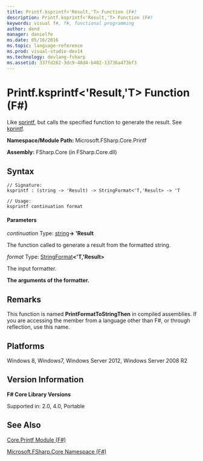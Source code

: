 ```yaml
---
title: Printf.ksprintf<'Result,'T> Function (F#)
description: Printf.ksprintf<'Result,'T> Function (F#)
keywords: visual f#, f#, functional programming
author: dend
manager: danielfe
ms.date: 05/16/2016
ms.topic: language-reference
ms.prod: visual-studio-dev14
ms.technology: devlang-fsharp
ms.assetid: 337fd262-3dc9-48d4-b402-13736a473bf3 
---
```


# Printf.ksprintf<'Result,'T> Function (F#)

Like [sprintf](https://msdn.microsoft.com/library/d66bc456-582f-48ec-8054-ca48d99d6ffd), but calls the specified function to generate the result. See [kprintf](https://msdn.microsoft.com/library/fa31f68e-f039-4406-b9e1-688945430124).

**Namespace/Module Path:** Microsoft.FSharp.Core.Printf

**Assembly:** FSharp.Core (in FSharp.Core.dll)


## Syntax

```
// Signature:
ksprintf : (string -> 'Result) -> StringFormat<'T,'Result> -> 'T

// Usage:
ksprintf continuation format
```

#### Parameters
*continuation*
Type: [string](https://msdn.microsoft.com/library/12b97856-ec80-4f70-a018-afb0753f755a)**-&gt; 'Result**


The function called to generate a result from the formatted string.


*format*
Type: [StringFormat](https://msdn.microsoft.com/library/d69a911f-3a25-42fa-bd51-a9c9c1102fa8)**&lt;'T,'Result&gt;**


The input formatter.



**The arguments of the formatter.**
## Remarks
This function is named **PrintFormatToStringThen** in compiled assemblies. If you are accessing the member from a language other than F#, or through reflection, use this name.


## Platforms
Windows 8, Windows7, Windows Server 2012, Windows Server 2008 R2


## Version Information
**F# Core Library Versions**

Supported in: 2.0, 4.0, Portable




## See Also
[Core.Printf Module &#40;F&#35;&#41;](Core.Printf-Module-%5BFSharp%5D.md)

[Microsoft.FSharp.Core Namespace &#40;F&#35;&#41;](Microsoft.FSharp.Core-Namespace-%5BFSharp%5D.md)

